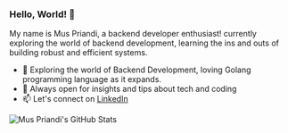 ### Hello, World! 👋

My name is Mus Priandi, a backend developer enthusiast! currently exploring the world of backend development, learning the ins and outs of building robust and efficient systems.

- 🌱 Exploring the world of Backend Development, loving Golang programming language as it expands.
- 💬 Always open for insights and tips about tech and coding
- 📫 Let's connect on [LinkedIn](https://id.linkedin.com/in/mus-priandi-332800)

![Mus Priandi's GitHub Stats](https://github-readme-stats.vercel.app/api?username=muspriandi&&show_icons=true)
